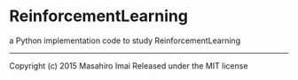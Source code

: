 # ReinforcementLearning

a Python implementation code to study ReinforcementLearning


---

Copyright (c) 2015 Masahiro Imai
Released under the MIT license

